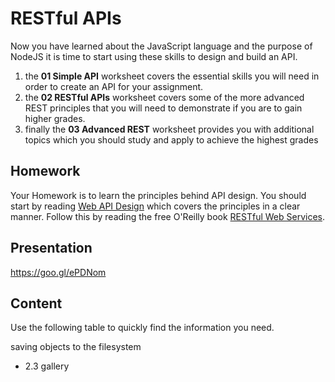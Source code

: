 # RESTful APIs

Now you have learned about the JavaScript language and the purpose of NodeJS it is time to start using these skills to design and build an API.

1. the **01 Simple API** worksheet covers the essential skills you will need in order to create an API for your assignment.
2. the **02 RESTful APIs** worksheet covers some of the more advanced REST principles that you will need to demonstrate if you are to gain higher grades.
3. finally the **03 Advanced REST** worksheet provides you with additional topics which you should study and apply to achieve the highest grades

## Homework

Your Homework is to learn the principles behind API design. You should start by reading [Web API Design](https://goo.gl/0Av46O) which covers the principles in a clear manner. Follow this by reading the free O'Reilly book [RESTful Web Services](http://goo.gl/SMZEmK).

## Presentation

https://goo.gl/ePDNom

## Content

Use the following table to quickly find the information you need.

saving objects to the filesystem
- 2.3 gallery
